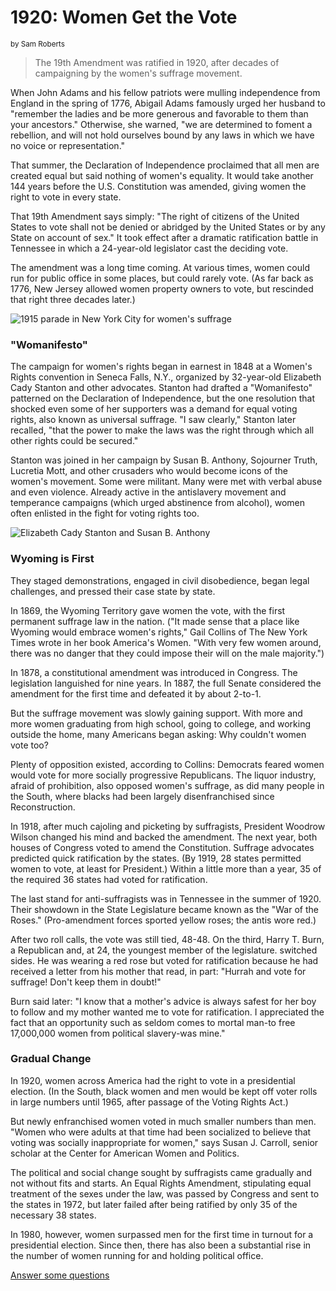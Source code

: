 # 1920: Women Get the Vote

<small>by Sam Roberts</small>

> The 19th Amendment was ratified in 1920, after decades of campaigning by the women's suffrage movement.

When John Adams and his fellow patriots were mulling independence from England in the spring of 1776, Abigail Adams famously urged her husband to "remember the ladies and be more generous and favorable to them than your ancestors." Otherwise, she warned, "we are determined to foment a rebellion, and will not hold ourselves bound by any laws in which we have no voice or representation."

That summer, the Declaration of Independence proclaimed that all men are created equal but said nothing of women's equality. It would take another 144 years before the U.S. Constitution was amended, giving women the right to vote in every state.

That 19th Amendment says simply: "The right of citizens of the United States to vote shall not be denied or abridged by the United States or by any State on account of sex." It took effect after a dramatic ratification battle in Tennessee in which a 24-year-old legislator cast the deciding vote.

The amendment was a long time coming. At various times, women could run for public office in some places, but could rarely vote. (As far back as 1776, New Jersey allowed women property owners to vote, but rescinded that right three decades later.)

![1915 parade in New York City for women's suffrage](https://www.nationsreportcard.gov/subject/reading_2011/images/tyread8_passage_img1.jpg "More than 20,000 marchers took part in this 1915 parade in New York City in support of women's suffrage.")

### "Womanifesto"

The campaign for women's rights began in earnest in 1848 at a Women's Rights convention in Seneca Falls, N.Y., organized by 32-year-old Elizabeth Cady Stanton and other advocates. Stanton had drafted a "Womanifesto" patterned on the Declaration of Independence, but the one resolution that shocked even some of her supporters was a demand for equal voting rights, also known as universal suffrage. "I saw clearly," Stanton later recalled, "that the power to make the laws was the right through which all other rights could be secured."

Stanton was joined in her campaign by Susan B. Anthony, Sojourner Truth, Lucretia Mott, and other crusaders who would become icons of the women's movement. Some were militant. Many were met with verbal abuse and even violence. Already active in the antislavery movement and temperance campaigns (which urged abstinence from alcohol), women often enlisted in the fight for voting rights too.

![Elizabeth Cady Stanton and Susan B. Anthony](https://www.nationsreportcard.gov/subject/reading_2011/images/tyread8_passage_img2.jpg "Elizabeth Cady Stanton and Susan B. Anthony")

### Wyoming is First

They staged demonstrations, engaged in civil disobedience, began legal challenges, and pressed their case state by state.

In 1869, the Wyoming Territory gave women the vote, with the first permanent suffrage law in the nation. ("It made sense that a place like Wyoming would embrace women's rights," Gail Collins of The New York Times wrote in her book America's Women. "With very few women around, there was no danger that they could impose their will on the male majority.")

In 1878, a constitutional amendment was introduced in Congress. The legislation languished for nine years. In 1887, the full Senate considered the amendment for the first time and defeated it by about 2-to-1.

But the suffrage movement was slowly gaining support. With more and more women graduating from high school, going to college, and working outside the home, many Americans began asking: Why couldn't women vote too?

Plenty of opposition existed, according to Collins: Democrats feared women would vote for more socially progressive Republicans. The liquor industry, afraid of prohibition, also opposed women's suffrage, as did many people in the South, where blacks had been largely disenfranchised since Reconstruction.

In 1918, after much cajoling and picketing by suffragists, President Woodrow Wilson changed his mind and backed the amendment. The next year, both houses of Congress voted to amend the Constitution. Suffrage advocates predicted quick ratification by the states. (By 1919, 28 states permitted women to vote, at least for President.) Within a little more than a year, 35 of the required 36 states had voted for ratification.

The last stand for anti-suffragists was in Tennessee in the summer of 1920. Their showdown in the State Legislature became known as the "War of the Roses." (Pro-amendment forces sported yellow roses; the antis wore red.)

After two roll calls, the vote was still tied, 48-48. On the third, Harry T. Burn, a Republican and, at 24, the youngest member of the legislature. switched sides. He was wearing a red rose but voted for ratification because he had received a letter from his mother that read, in part: "Hurrah and vote for suffrage! Don't keep them in doubt!"

Burn said later: "I know that a mother's advice is always safest for her boy to follow and my mother wanted me to vote for ratification. I appreciated the fact that an opportunity such as seldom comes to mortal man-to free 17,000,000 women from political slavery-was mine."

### Gradual Change

In 1920, women across America had the right to vote in a presidential election. (In the South, black women and men would be kept off voter rolls in large numbers until 1965, after passage of the Voting Rights Act.)

But newly enfranchised women voted in much smaller numbers than men. "Women who were adults at that time had been socialized to believe that voting was socially inappropriate for women," says Susan J. Carroll, senior scholar at the Center for American Women and Politics.

The political and social change sought by suffragists came gradually and not without fits and starts. An Equal Rights Amendment, stipulating equal treatment of the sexes under the law, was passed by Congress and sent to the states in 1972, but later failed after being ratified by only 35 of the necessary 38 states.

In 1980, however, women surpassed men for the first time in turnout for a presidential election. Since then, there has also been a substantial rise in the number of women running for and holding political office.

[Answer some questions](womens_test.html)

